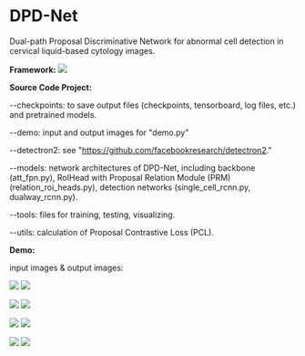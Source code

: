 # DPD-Net
Dual-path Proposal Discriminative Network for abnormal cell detection in cervical liquid-based cytology images.

**Framework:**
![](./demo/Fig1.png)

**Source Code Project:**

--checkpoints:  to save output files (checkpoints, tensorboard, log files, etc.) and pretrained models.

--demo:         input and output images for "demo.py"

--detectron2:   see "https://github.com/facebookresearch/detectron2."

--models:       network architectures of DPD-Net, including backbone (att_fpn.py), RoIHead with Proposal Relation Module (PRM) (relation_roi_heads.py), detection networks (single_cell_rcnn.py, dualway_rcnn.py).

--tools:        files for training, testing, visualizing.

--utils:        calculation of Proposal Contrastive Loss (PCL).

**Demo:**

input images & output images:

![](./demo/input/156_1_1_0.jpg) ![](./demo/output/156_1_1_0.jpg) 

![](./demo/input/156_1_2_0.jpg) ![](./demo/output/156_1_2_0.jpg) 

![](./demo/input/187_1_3_14.jpg) ![](./demo/output/187_1_3_14.jpg) 

![](./demo/input/709_1_38_3.jpg) ![](./demo/output/709_1_38_3.jpg) 

